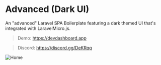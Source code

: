 # Advanced (Dark UI)
An "advanced" Laravel SPA Boilerplate featuring a dark themed UI that's integrated with LaravelMicro.js.

> Demo: https://devdashboard.app

> Discord: https://discord.gg/DeKRqq

![Home](https://github.com/bayareawebpro/laravel-micro-spa-boilerplate/raw/master/docs/img/screens-home.png)


